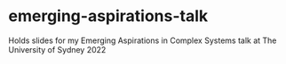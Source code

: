 # emerging-aspirations-talk
Holds slides for my Emerging Aspirations in Complex Systems talk at The University of Sydney 2022
